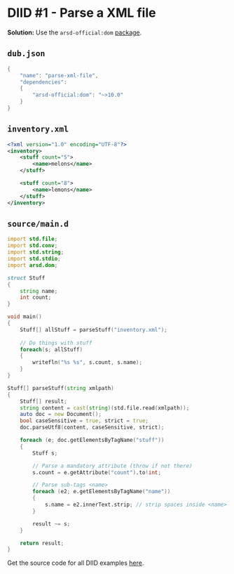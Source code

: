# DIID #1 - Parse a XML file

**Solution:** Use the `arsd-official:dom` [package](https://code.dlang.org/packages/arsd-official).

## `dub.json`

```d
{
    "name": "parse-xml-file",
    "dependencies":
    {
        "arsd-official:dom": "~>10.0"
    }
}
```

## `inventory.xml`

```xml
<?xml version="1.0" encoding="UTF-8"?>
<inventory>   
    <stuff count="5">
        <name>melons</name> 
    </stuff>

    <stuff count="8">
        <name>lemons</name> 
    </stuff>
</inventory>
```

## `source/main.d`

```d
import std.file;
import std.conv;
import std.string;
import std.stdio;
import arsd.dom;

struct Stuff
{
    string name;
    int count;
}

void main()
{
    Stuff[] allStuff = parseStuff("inventory.xml");
 
    // Do things with stuff
    foreach(s; allStuff)
    {
        writefln("%s %s", s.count, s.name);
    }
}

Stuff[] parseStuff(string xmlpath)
{
    Stuff[] result;
    string content = cast(string)(std.file.read(xmlpath));
    auto doc = new Document();
    bool caseSensitive = true, strict = true;
    doc.parseUtf8(content, caseSensitive, strict);

    foreach (e; doc.getElementsByTagName("stuff"))
    {
        Stuff s;

        // Parse a mandatory attribute (throw if not there)
        s.count = e.getAttribute("count").to!int;

        // Parse sub-tags <name>
        foreach (e2; e.getElementsByTagName("name"))
        {
            s.name = e2.innerText.strip; // strip spaces inside <name>  myname </name>
        }

        result ~= s;
    }

    return result;
}
``` 

Get the source code for all DIID examples [here](https://github.com/p0nce/DIID).
